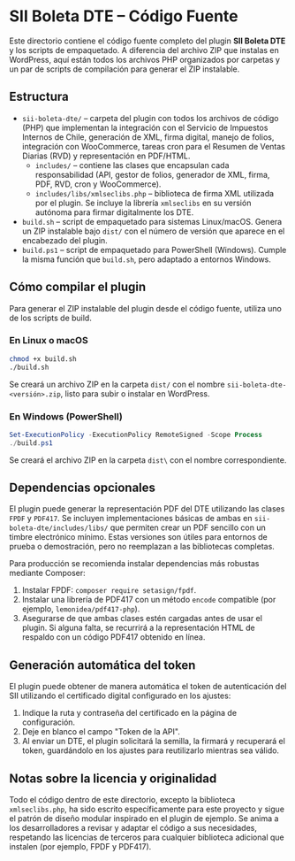 # SII Boleta DTE – Código Fuente

Este directorio contiene el código fuente completo del plugin **SII Boleta DTE** y los scripts de empaquetado. A diferencia del archivo ZIP que instalas en WordPress, aquí están todos los archivos PHP organizados por carpetas y un par de scripts de compilación para generar el ZIP instalable.

## Estructura

- `sii-boleta-dte/` – carpeta del plugin con todos los archivos de código (PHP) que implementan la integración con el Servicio de Impuestos Internos de Chile, generación de XML, firma digital, manejo de folios, integración con WooCommerce, tareas cron para el Resumen de Ventas Diarias (RVD) y representación en PDF/HTML.
  - `includes/` – contiene las clases que encapsulan cada responsabilidad (API, gestor de folios, generador de XML, firma, PDF, RVD, cron y WooCommerce).
  - `includes/libs/xmlseclibs.php` – biblioteca de firma XML utilizada por el plugin. Se incluye la librería `xmlseclibs` en su versión autónoma para firmar digitalmente los DTE.
- `build.sh` – script de empaquetado para sistemas Linux/macOS. Genera un ZIP instalable bajo `dist/` con el número de versión que aparece en el encabezado del plugin.
- `build.ps1` – script de empaquetado para PowerShell (Windows). Cumple la misma función que `build.sh`, pero adaptado a entornos Windows.

## Cómo compilar el plugin

Para generar el ZIP instalable del plugin desde el código fuente, utiliza uno de los scripts de build.

### En Linux o macOS

```bash
chmod +x build.sh
./build.sh
```

Se creará un archivo ZIP en la carpeta `dist/` con el nombre `sii-boleta-dte-<versión>.zip`, listo para subir o instalar en WordPress.

### En Windows (PowerShell)

```powershell
Set-ExecutionPolicy -ExecutionPolicy RemoteSigned -Scope Process
./build.ps1
```

Se creará el archivo ZIP en la carpeta `dist\` con el nombre correspondiente.

## Dependencias opcionales

El plugin puede generar la representación PDF del DTE utilizando las clases `FPDF` y `PDF417`. Se incluyen implementaciones básicas de ambas en `sii-boleta-dte/includes/libs/` que permiten crear un PDF sencillo con un timbre electrónico mínimo. Estas versiones son útiles para entornos de prueba o demostración, pero no reemplazan a las bibliotecas completas.

Para producción se recomienda instalar dependencias más robustas mediante Composer:

1. Instalar FPDF: `composer require setasign/fpdf`.
2. Instalar una librería de PDF417 con un método `encode` compatible (por ejemplo, `lemonidea/pdf417-php`).
3. Asegurarse de que ambas clases estén cargadas antes de usar el plugin. Si alguna falta, se recurrirá a la representación HTML de respaldo con un código PDF417 obtenido en línea.

## Generación automática del token

El plugin puede obtener de manera automática el token de autenticación del SII utilizando el certificado digital configurado en los ajustes:

1. Indique la ruta y contraseña del certificado en la página de configuración.
2. Deje en blanco el campo "Token de la API".
3. Al enviar un DTE, el plugin solicitará la semilla, la firmará y recuperará el token, guardándolo en los ajustes para reutilizarlo mientras sea válido.

## Notas sobre la licencia y originalidad

Todo el código dentro de este directorio, excepto la biblioteca `xmlseclibs.php`, ha sido escrito específicamente para este proyecto y sigue el patrón de diseño modular inspirado en el plugin de ejemplo. Se anima a los desarrolladores a revisar y adaptar el código a sus necesidades, respetando las licencias de terceros para cualquier biblioteca adicional que instalen (por ejemplo, FPDF y PDF417).
